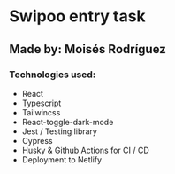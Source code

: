 # Swipoo entry task

## Made by: Moisés Rodríguez

### Technologies used:

- React
- Typescript
- Tailwincss
- React-toggle-dark-mode
- Jest / Testing library
- Cypress
- Husky & Github Actions for CI / CD
- Deployment to Netlify
